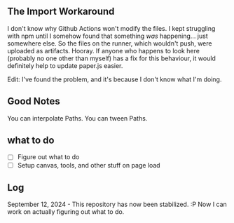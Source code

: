 ## The Import Workaround
I don't know why Github Actions won't modify the files. I kept struggling with npm until I somehow found that something *was* happening... just somewhere else. So the files on the runner, which wouldn't push, were uploaded as artifacts. Hooray. If anyone who happens to look here (probably no one other than myself) has a fix for this behaviour, it would definitely help to update paper.js easier.

Edit: I've found the problem, and it's because I don't know what I'm doing.
## Good Notes
You can interpolate Paths.
You can tween Paths.
## what to do
- [ ] Figure out what to do
- [ ] Setup canvas, tools, and other stuff on page load
## Log
September 12, 2024 - This repository has now been stabilized. :P Now I can work on actually figuring out what to do.
